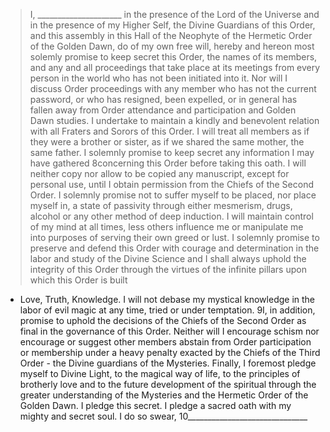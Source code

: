> I, _____________________ in the
presence of the Lord of the Universe
and in the presence of my Higher Self,
the Divine Guardians of this Order, and
this assembly in this Hall of the
Neophyte of the Hermetic Order of the
Golden Dawn, do of my own free will,
hereby and hereon most solemly promise
to keep secret this Order, the names of
its members, and any and all
proceedings that take place at its
meetings from every person in the world
who has not been initiated into it.
Nor will I discuss Order proceedings
with any member who has not the current
password, or who has resigned, been
expelled, or in general has fallen away
from Order attendance and participation
and Golden Dawn studies.
I undertake to maintain a kindly and
benevolent relation with all Fraters
and Sorors of this Order. I will treat
all members as if they were a brother
or sister, as if we shared the same
mother, the same father.
I solemnly promise to keep secret any
information I may have gathered
8concerning this Order before taking
this oath. I will neither copy nor
allow to be copied any manuscript,
except for personal use, until I obtain
permission from the Chiefs of the
Second Order.
I solemnly promise not to suffer myself
to be placed, nor place myself in, a
state of passivity through either
mesmerism, drugs, alcohol or any other
method of deep induction. I will
maintain control of my mind at all
times, less others influence me or
manipulate me into purposes of serving
their own greed or lust.
I solemnly promise to preserve and
defend this Order with courage and
determination in the labor and study of
the Divine Science and I shall always
uphold the integrity of this Order
through the virtues of the infinite
pillars upon which this Order is built
- Love, Truth, Knowledge.
I will not debase my mystical knowledge
in the labor of evil magic at any time,
tried or under temptation.
9I, in addition, promise to uphold the
decisions of the Chiefs of the Second
Order as final in the governance of
this Order. Neither will I encourage
schism nor encourage or suggest other
members abstain from Order
participation or membership under a
heavy penalty exacted by the Chiefs of
the Third Order - the Divine guardians
of the Mysteries.
Finally, I foremost pledge myself to
Divine Light, to the magical way of
life, to the principles of brotherly
love and to the future development of
the spiritual through the greater
understanding of the Mysteries and the
Hermetic Order of the Golden Dawn.
I pledge this secret.
I pledge a sacred oath with my mighty
and secret soul.
I do so swear,
10______________________________